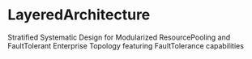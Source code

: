 # LayeredArchitecture
Stratified Systematic Design for Modularized ResourcePooling and FaultTolerant Enterprise Topology featuring FaultTolerance capabilities
